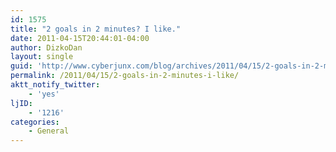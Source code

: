 ```yaml
---
id: 1575
title: "2 goals in 2 minutes? I like."
date: 2011-04-15T20:44:01-04:00
author: DizkoDan
layout: single
guid: 'http://www.cyberjunx.com/blog/archives/2011/04/15/2-goals-in-2-minutes-i-like/'
permalink: /2011/04/15/2-goals-in-2-minutes-i-like/
aktt_notify_twitter:
    - 'yes'
ljID:
    - '1216'
categories:
    - General
---
```


<div class="posterous_autopost"></div>